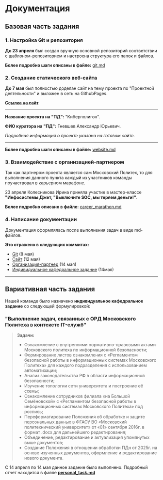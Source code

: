 # Документация

## Базовая часть задания

### 1. Настройка Git и репозитория
**До 23 апреля** был создан вручную основной репозиторий соответствии с шаблоном-репозиторием и настроена структура его папок и файлов.

**Более подробно шаги описаны в файле:** [git.md](git.md)

### 2. Создание статического веб-сайта
**До 7 мая** был полностью доделан сайт на тему проекта по 
"Проектной деятельности" и выложен в сеть на GithubPages.

**[Ссылка на сайт](https://kolesnikovairina412.github.io/praktica/#home)**

___
**Название проекта на "ПД":** "Киберполигон".

**ФИО куратора на "ПД":** Гневшев Александр Юрьевич.

_Подробная информация о проекте указана на готовом сайте._
___

**Более подробно шаги описаны в файле:** [website.md](website.md)

### 3. Взаимодействие с организацией-партнером

Так как партнером проекта является сам Московский Политех, то для выполнения данного пункта каждый из участников команды поучаствовал в карьерном марафоне.

23 апреля Колесникова Ирина приняла участие в мастер-классе **"Инфосистемы Джет, "Выключите SOC, мы теряем деньги!"**.



**Более подробно описано в файле:** [career_marathon.md](career_marathon.md)

### 4. Написание документации

Документация оформлялась после выполнения задач в виде md-файлов.

**Это отражено в следующих коммитах:**
- [Git](https://github.com/KolesnikovaIrina412/praktica/commit/1e071d52a54c99459d7e456f0fb1aee35f418bad) (8 мая)
- [Сайт](https://github.com/KolesnikovaIrina412/praktica/commit/a57d09eacd004c381db28d4bef9a0241d071f93c) (12 мая)
- [Организация-партнер](https://github.com/KolesnikovaIrina412/praktica/commit/091ec214b17712d291f3b6ed0db51b22d07b66ec) (14 мая)
- [Индивидуальное кафедральное задание](https://github.com/KolesnikovaIrina412/praktica/commit/0ba2fa9543a0f93d0be5ce0c4b5a385b69c31469) (14мая)

___

## Вариативная часть задания

Нашей команде было назначено **индивидуальное кафедральное задание** со следующей формулировкой:

### "Выполнение задач, связанных с ОРД Московского Политеха в контексте IT-служб"
> **Задачи:**
> - Ознакомление с внутренними нормативно-правовыми актами Московского политеха по информационной безопасности;
> - Формирование листов ознакомления с «Регламентом безопасной работы в информационных системах Московского Политеха» для каждого подразделения с использованием автоматизации;
> - Анализ законодательства РФ в области информационной безопасности;
> - Изучение топологии сети университета и построение её схемы;
> - Ознакомление сотрудников филиала «на Большой Семёновской» с «Регламентом безопасной работы в информационных системах Московского Политеха» под роспись;
> - Переформатирование Положения об обработке и защите персональных данных в ФГАОУ ВО «Московский политехнический университет» от «01» сентября 2016г. в формат .docx для дальнейшего редактирования;
> - Объединение, редактирование и актуализация упомянутых выше документов;
> - Создание Положения в отношении обработки ПДн от 2025г. на основе изученных документов, оформление и редактирование нового документа.


С 14 апреля по 14 мая данное задание было выполнено. Подробный отчет находится в файле
**[personal_task.md](personal_task.md)**
